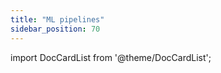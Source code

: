 ```yaml
---
title: "ML pipelines"
sidebar_position: 70
---
```


import DocCardList from '@theme/DocCardList';

<DocCardList />